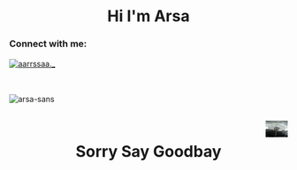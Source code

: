 <h1 align="center">Hi I'm Arsa</h1>
<h3 align="left">Connect with me:</h3>
<p align="left">
<a href="https://instagram.com/aarrssaa._" target="blank"><img align="center" src="https://raw.githubusercontent.com/rahuldkjain/github-profile-readme-generator/master/src/images/icons/Social/instagram.svg" alt="aarrssaa._" height="30" width="40" /></a>
</p>
<br>
<p><img align="center" src="https://github-readme-stats.vercel.app/api/top-langs?username=arsa-sans&show_icons=true&locale=en&layout=compact" alt="arsa-sans" /></p>
<br>
<img align="right" src="Sans.jpg" height="30" width="40">
<h1 align="center">Sorry Say Goodbay</h1>
